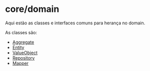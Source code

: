 # core/domain

Aqui estão as classes e interfaces comuns para herança no domain.

As classes são:

- [Aggregate](./Aggregate.ts)
- [Entity](./Entity.ts)
- [ValueObject](./ValueObject.ts)
- [Repository](./repositories/Repository.ts)
- [Mapper](./mappers/Mapper.ts)
